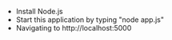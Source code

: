 + Install Node.js
+ Start this application by typing "node app.js" 
+ Navigating to http://localhost:5000
